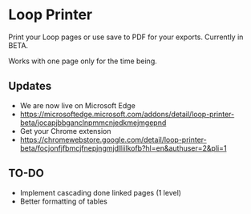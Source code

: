 # Loop Printer

Print your Loop pages or use save to PDF for your exports.
Currently in BETA.

Works with one page only for the time being.

## Updates
- We are now live on Microsoft Edge
- https://microsoftedge.microsoft.com/addons/detail/loop-printer-beta/jocapjbbganclnpmmcnjedkmejmgepnd
- Get your Chrome extension
- https://chromewebstore.google.com/detail/loop-printer-beta/focjonfjfbmcjfnepjngmjdlliilkofb?hl=en&authuser=2&pli=1

## TO-DO
- Implement cascading done linked pages (1 level)
- Better formatting of tables